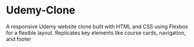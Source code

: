 # Udemy-Clone
A responsive Udemy website clone built with HTML and CSS using Flexbox for a flexible layout. Replicates key elements like course cards, navigation, and footer
